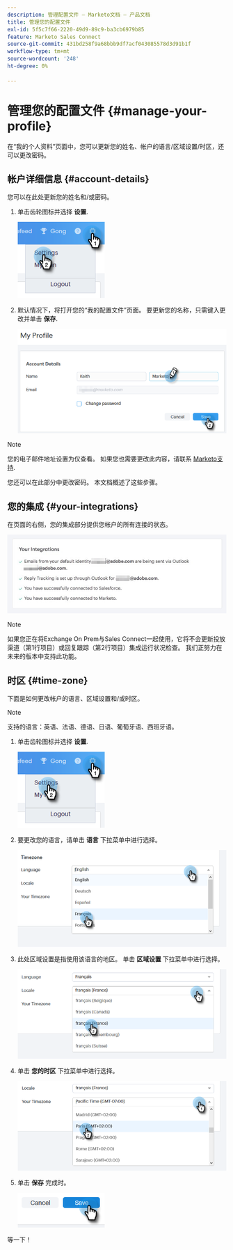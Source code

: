 ```yaml
---
description: 管理配置文件 — Marketo文档 — 产品文档
title: 管理您的配置文件
exl-id: 5f5c7f66-2220-49d9-89c9-ba3cb6979b85
feature: Marketo Sales Connect
source-git-commit: 431bd258f9a68bbb9df7acf043085578d3d91b1f
workflow-type: tm+mt
source-wordcount: '248'
ht-degree: 0%

---
```


# 管理您的配置文件 {#manage-your-profile}

在“我的个人资料”页面中，您可以更新您的姓名、帐户的语言/区域设置/时区，还可以更改密码。

## 帐户详细信息 {#account-details}

您可以在此处更新您的姓名和/或密码。

1. 单击齿轮图标并选择 **设置**.

   ![](assets/manage-your-profile-1.png)

1. 默认情况下，将打开您的“我的配置文件”页面。 要更新您的名称，只需键入更改并单击 **保存**.

   ![](assets/manage-your-profile-2.png)

>[!NOTE]
>
>您的电子邮件地址设置为仅查看。 如果您也需要更改此内容，请联系 [Marketo支持](https://nation.marketo.com/t5/Support/ct-p/Support).

您还可以在此部分中更改密码。 本文档概述了这些步骤。

## 您的集成 {#your-integrations}

在页面的右侧，您的集成部分提供您帐户的所有连接的状态。

![](assets/manage-your-profile-3.png)

>[!NOTE]
>
>如果您正在将Exchange On Prem与Sales Connect一起使用，它将不会更新投放渠道（第1行项目）或回复跟踪（第2行项目）集成运行状况检查。 我们正努力在未来的版本中支持此功能。

## 时区 {#time-zone}

下面是如何更改帐户的语言、区域设置和/或时区。

>[!NOTE]
>
>支持的语言：英语、法语、德语、日语、葡萄牙语、西班牙语。

1. 单击齿轮图标并选择 **设置**.

   ![](assets/manage-your-profile-4.png)

1. 要更改您的语言，请单击 **语言** 下拉菜单中进行选择。

   ![](assets/manage-your-profile-5.png)

1. 此处区域设置是指使用该语言的地区。 单击 **区域设置** 下拉菜单中进行选择。

   ![](assets/manage-your-profile-6.png)

1. 单击 **您的时区** 下拉菜单中进行选择。

   ![](assets/manage-your-profile-7.png)

1. 单击 **保存** 完成时。

   ![](assets/manage-your-profile-8.png)

等一下！
